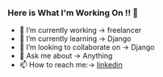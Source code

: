 ### Here is What I'm Working On !! 👋


- 🔭 I’m currently working -> freelancer
- 🌱 I’m currently learning -> Django
- 👯 I’m looking to collaborate on -> Django
- 💬 Ask me about -> Anything
- 📫 How to reach me:-> [linkedin](https://www.linkedin.com/in/ammar-werdani/)

